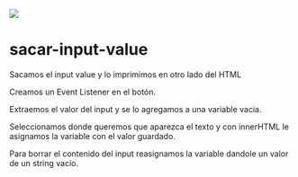 ![](imprime-mensaje.gif)
# sacar-input-value
Sacamos el input value y lo imprimimos en otro lado del HTML

Creamos un Event Listener en el botón.

Extraemos el valor del input y se lo agregamos a una variable vacia.

Seleccionamos donde queremos que aparezca el texto y con innerHTML le asignamos la variable con el valor guardado.

Para borrar el contenido del input reasignamos la variable dandole un valor de un string vacío. 
